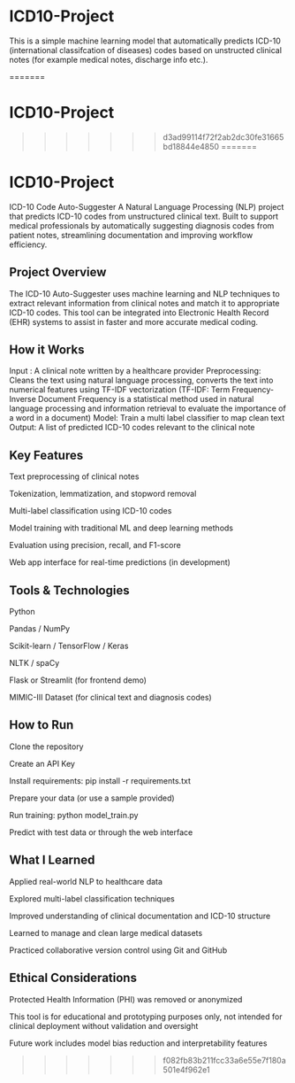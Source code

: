 
# ICD10-Project
This is a simple machine learning model that automatically predicts ICD-10 (international classifcation of diseases) codes based on unstructed clinical notes (for example medical notes, discharge info etc.).


=======
# ICD10-Project
>>>>>>> d3ad99114f72f2ab2dc30fe31665bd18844e4850
=======
# ICD10-Project
 ICD-10 Code Auto-Suggester
A Natural Language Processing (NLP) project that predicts ICD-10 codes from unstructured clinical text. Built to support medical professionals by automatically suggesting diagnosis codes from patient notes, streamlining documentation and improving workflow efficiency.

 ## Project Overview
The ICD-10 Auto-Suggester uses machine learning and NLP techniques to extract relevant information from clinical notes and match it to appropriate ICD-10 codes. This tool can be integrated into Electronic Health Record (EHR) systems to assist in faster and more accurate medical coding.

## How it Works
Input : A clinical note written by a healthcare provider
Preprocessing: Cleans the text using natural language processing, converts the text into numerical features using TF-IDF vectorization (TF-IDF: Term Frequency-Inverse Document Frequency is a statistical method used in natural language processing and information retrieval to evaluate the importance of a word in a document)
Model: Train a multi label classifier to map clean text
Output: A list of predicted ICD-10 codes relevant to the clinical note

 ## Key Features
Text preprocessing of clinical notes

Tokenization, lemmatization, and stopword removal

Multi-label classification using ICD-10 codes

Model training with traditional ML and deep learning methods

Evaluation using precision, recall, and F1-score

Web app interface for real-time predictions (in development)

 ## Tools & Technologies
Python

Pandas / NumPy

Scikit-learn / TensorFlow / Keras

NLTK / spaCy

Flask or Streamlit (for frontend demo)

MIMIC-III Dataset (for clinical text and diagnosis codes)


## How to Run
Clone the repository

Create an API Key

Install requirements: pip install -r requirements.txt

Prepare your data (or use a sample provided)

Run training: python model_train.py

Predict with test data or through the web interface

## What I Learned
Applied real-world NLP to healthcare data

Explored multi-label classification techniques

Improved understanding of clinical documentation and ICD-10 structure

Learned to manage and clean large medical datasets

Practiced collaborative version control using Git and GitHub

## Ethical Considerations
Protected Health Information (PHI) was removed or anonymized

This tool is for educational and prototyping purposes only, not intended for clinical deployment without validation and oversight

Future work includes model bias reduction and interpretability features

>>>>>>> f082fb83b211fcc33a6e55e7f180a501e4f962e1
